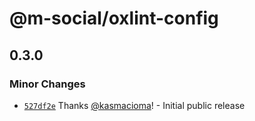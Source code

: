 # @m-social/oxlint-config

## 0.3.0

### Minor Changes

- [`527df2e`](https://github.com/m-social/frontend-configs/commit/527df2e06cd19dc6081a414707a75798c35ce3cd) Thanks [@kasmacioma](https://github.com/kasmacioma)! - Initial public release
